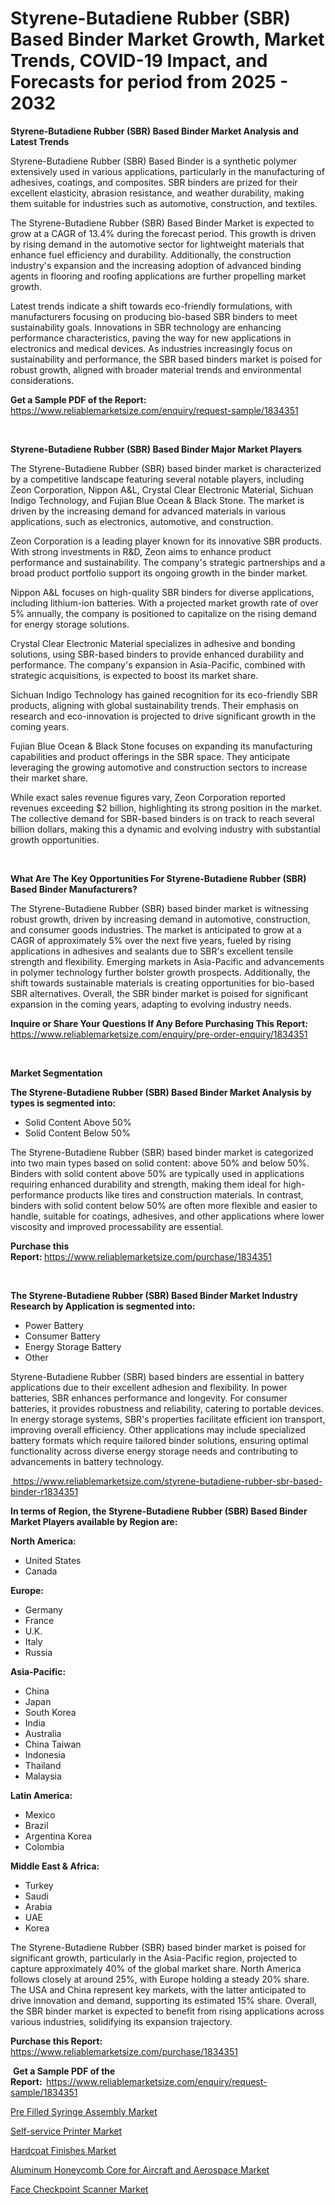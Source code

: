 <p><h1>Styrene-Butadiene Rubber (SBR) Based Binder Market Growth, Market Trends, COVID-19 Impact, and Forecasts for period from 2025 - 2032</h1></p><p><strong>Styrene-Butadiene Rubber (SBR) Based Binder Market Analysis and Latest Trends</strong></p>
<p><p>Styrene-Butadiene Rubber (SBR) Based Binder is a synthetic polymer extensively used in various applications, particularly in the manufacturing of adhesives, coatings, and composites. SBR binders are prized for their excellent elasticity, abrasion resistance, and weather durability, making them suitable for industries such as automotive, construction, and textiles.</p><p>The Styrene-Butadiene Rubber (SBR) Based Binder Market is expected to grow at a CAGR of 13.4% during the forecast period. This growth is driven by rising demand in the automotive sector for lightweight materials that enhance fuel efficiency and durability. Additionally, the construction industry's expansion and the increasing adoption of advanced binding agents in flooring and roofing applications are further propelling market growth.</p><p>Latest trends indicate a shift towards eco-friendly formulations, with manufacturers focusing on producing bio-based SBR binders to meet sustainability goals. Innovations in SBR technology are enhancing performance characteristics, paving the way for new applications in electronics and medical devices. As industries increasingly focus on sustainability and performance, the SBR based binders market is poised for robust growth, aligned with broader material trends and environmental considerations.</p></p>
<p><strong>Get a Sample PDF of the Report:&nbsp;</strong> <a href="https://www.reliablemarketsize.com/enquiry/request-sample/1834351?utm_campaign=1897&utm_medium=2&utm_source=Github&utm_content=ia&utm_term=03022025&utm_id=styrene-butadiene-rubber-sbr-based-binder">https://www.reliablemarketsize.com/enquiry/request-sample/1834351</a></p>
<p>&nbsp;</p>
<p><strong>Styrene-Butadiene Rubber (SBR) Based Binder Major Market Players</strong></p>
<p><p>The Styrene-Butadiene Rubber (SBR) based binder market is characterized by a competitive landscape featuring several notable players, including Zeon Corporation, Nippon A&L, Crystal Clear Electronic Material, Sichuan Indigo Technology, and Fujian Blue Ocean & Black Stone. The market is driven by the increasing demand for advanced materials in various applications, such as electronics, automotive, and construction.</p><p>Zeon Corporation is a leading player known for its innovative SBR products. With strong investments in R&D, Zeon aims to enhance product performance and sustainability. The company's strategic partnerships and a broad product portfolio support its ongoing growth in the binder market. </p><p>Nippon A&L focuses on high-quality SBR binders for diverse applications, including lithium-ion batteries. With a projected market growth rate of over 5% annually, the company is positioned to capitalize on the rising demand for energy storage solutions.</p><p>Crystal Clear Electronic Material specializes in adhesive and bonding solutions, using SBR-based binders to provide enhanced durability and performance. The company's expansion in Asia-Pacific, combined with strategic acquisitions, is expected to boost its market share.</p><p>Sichuan Indigo Technology has gained recognition for its eco-friendly SBR products, aligning with global sustainability trends. Their emphasis on research and eco-innovation is projected to drive significant growth in the coming years.</p><p>Fujian Blue Ocean & Black Stone focuses on expanding its manufacturing capabilities and product offerings in the SBR space. They anticipate leveraging the growing automotive and construction sectors to increase their market share.</p><p>While exact sales revenue figures vary, Zeon Corporation reported revenues exceeding $2 billion, highlighting its strong position in the market. The collective demand for SBR-based binders is on track to reach several billion dollars, making this a dynamic and evolving industry with substantial growth opportunities.</p></p>
<p>&nbsp;</p>
<p><strong>What Are The Key Opportunities For Styrene-Butadiene Rubber (SBR) Based Binder Manufacturers?</strong></p>
<p><p>The Styrene-Butadiene Rubber (SBR) based binder market is witnessing robust growth, driven by increasing demand in automotive, construction, and consumer goods industries. The market is anticipated to grow at a CAGR of approximately 5% over the next five years, fueled by rising applications in adhesives and sealants due to SBR's excellent tensile strength and flexibility. Emerging markets in Asia-Pacific and advancements in polymer technology further bolster growth prospects. Additionally, the shift towards sustainable materials is creating opportunities for bio-based SBR alternatives. Overall, the SBR binder market is poised for significant expansion in the coming years, adapting to evolving industry needs.</p></p>
<p><strong>Inquire or Share Your Questions If Any Before Purchasing This Report:</strong> <a href="https://www.reliablemarketsize.com/enquiry/pre-order-enquiry/1834351?utm_campaign=1897&utm_medium=2&utm_source=Github&utm_content=ia&utm_term=03022025&utm_id=styrene-butadiene-rubber-sbr-based-binder">https://www.reliablemarketsize.com/enquiry/pre-order-enquiry/1834351</a></p>
<p>&nbsp;</p>
<p><strong>Market Segmentation</strong></p>
<p><strong>The Styrene-Butadiene Rubber (SBR) Based Binder Market Analysis by types is segmented into:</strong></p>
<p><ul><li>Solid Content Above 50%</li><li>Solid Content Below 50%</li></ul></p>
<p><p>The Styrene-Butadiene Rubber (SBR) based binder market is categorized into two main types based on solid content: above 50% and below 50%. Binders with solid content above 50% are typically used in applications requiring enhanced durability and strength, making them ideal for high-performance products like tires and construction materials. In contrast, binders with solid content below 50% are often more flexible and easier to handle, suitable for coatings, adhesives, and other applications where lower viscosity and improved processability are essential.</p></p>
<p><strong>Purchase this Report:&nbsp;</strong><a href="https://www.reliablemarketsize.com/purchase/1834351?utm_campaign=1897&utm_medium=2&utm_source=Github&utm_content=ia&utm_term=03022025&utm_id=styrene-butadiene-rubber-sbr-based-binder">https://www.reliablemarketsize.com/purchase/1834351</a></p>
<p>&nbsp;</p>
<p><strong>The Styrene-Butadiene Rubber (SBR) Based Binder Market Industry Research by Application is segmented into:</strong></p>
<p><ul><li>Power Battery</li><li>Consumer Battery</li><li>Energy Storage Battery</li><li>Other</li></ul></p>
<p><p>Styrene-Butadiene Rubber (SBR) based binders are essential in battery applications due to their excellent adhesion and flexibility. In power batteries, SBR enhances performance and longevity. For consumer batteries, it provides robustness and reliability, catering to portable devices. In energy storage systems, SBR's properties facilitate efficient ion transport, improving overall efficiency. Other applications may include specialized battery formats which require tailored binder solutions, ensuring optimal functionality across diverse energy storage needs and contributing to advancements in battery technology.</p></p>
<p><a href="https://www.reliablemarketsize.com/styrene-butadiene-rubber-sbr-based-binder-r1834351?utm_campaign=1897&utm_medium=2&utm_source=Github&utm_content=ia&utm_term=03022025&utm_id=styrene-butadiene-rubber-sbr-based-binder">&nbsp;https://www.reliablemarketsize.com/styrene-butadiene-rubber-sbr-based-binder-r1834351</a></p>
<p><strong>In terms of Region, the Styrene-Butadiene Rubber (SBR) Based Binder Market Players available by Region are:</strong></p>
<p>
    <p> <strong> North America: </strong>
        <ul>
            <li>United States</li>
            <li>Canada</li>
        </ul>
        </p> 
    <p> <strong> Europe: </strong>
        <ul>
            <li>Germany</li>
            <li>France</li>
            <li>U.K.</li>
            <li>Italy</li>
            <li>Russia</li>
        </ul>
        </p> 
    <p> <strong> Asia-Pacific: </strong>
        <ul>
            <li>China</li>
            <li>Japan</li>
            <li>South Korea</li>
            <li>India</li>
            <li>Australia</li>
            <li>China Taiwan</li>
            <li>Indonesia</li>
            <li>Thailand</li>
            <li>Malaysia</li>
        </ul>
        </p> 
    <p> <strong> Latin America: </strong>
        <ul>
            <li>Mexico</li>
            <li>Brazil</li>
            <li>Argentina Korea</li>
            <li>Colombia</li>
        </ul>
        </p> 
    <p> <strong> Middle East & Africa: </strong>
        <ul>
            <li>Turkey</li>
            <li>Saudi</li>
            <li>Arabia</li>
            <li>UAE</li>
            <li>Korea</li>
        </ul>
    </p>
    </p>
<p><p>The Styrene-Butadiene Rubber (SBR) based binder market is poised for significant growth, particularly in the Asia-Pacific region, projected to capture approximately 40% of the global market share. North America follows closely at around 25%, with Europe holding a steady 20% share. The USA and China represent key markets, with the latter anticipated to drive innovation and demand, supporting its estimated 15% share. Overall, the SBR binder market is expected to benefit from rising applications across various industries, solidifying its expansion trajectory.</p></p>
<p><strong>Purchase this Report: </strong><a href="https://www.reliablemarketsize.com/purchase/1834351?utm_campaign=1897&utm_medium=2&utm_source=Github&utm_content=ia&utm_term=03022025&utm_id=styrene-butadiene-rubber-sbr-based-binder">https://www.reliablemarketsize.com/purchase/1834351</a></p>
<p>&nbsp;<strong>Get a Sample PDF of the Report:&nbsp;&nbsp;</strong><a href="https://www.reliablemarketsize.com/enquiry/request-sample/1834351?utm_campaign=1897&utm_medium=2&utm_source=Github&utm_content=ia&utm_term=03022025&utm_id=styrene-butadiene-rubber-sbr-based-binder">https://www.reliablemarketsize.com/enquiry/request-sample/1834351</a></p>
<p><strong></strong></p>
<p><p><a href="https://www.linkedin.com/pulse/key-trends-revenue-potential-global-pre-filled-syringe-assembly-exnrf?utm_campaign=1897&utm_medium=2&utm_source=Github&utm_content=ia&utm_term=03022025&utm_id=styrene-butadiene-rubber-sbr-based-binder">Pre Filled Syringe Assembly Market</a></p><p><a href="https://www.linkedin.com/pulse/self-service-printer-mosaic-piecing-together-global-market-dynamics-5okvf?utm_campaign=1897&utm_medium=2&utm_source=Github&utm_content=ia&utm_term=03022025&utm_id=styrene-butadiene-rubber-sbr-based-binder">Self-service Printer Market</a></p><p><a href="https://github.com/leyesamilej/Market-Research-Report-List-1/blob/main/hardcoat-finishes-market.md?utm_campaign=1897&utm_medium=2&utm_source=Github&utm_content=ia&utm_term=03022025&utm_id=styrene-butadiene-rubber-sbr-based-binder">Hardcoat Finishes Market</a></p><p><a href="https://github.com/carylgrinko/Market-Research-Report-List-1/blob/main/aluminum-honeycomb-core-for-aircraft-and-aerospace-market.md?utm_campaign=1897&utm_medium=2&utm_source=Github&utm_content=ia&utm_term=03022025&utm_id=styrene-butadiene-rubber-sbr-based-binder">Aluminum Honeycomb Core for Aircraft and Aerospace Market</a></p><p><a href="https://www.linkedin.com/pulse/face-checkpoint-scanner-market-growth-forecast-global-analysis-9sqpc?utm_campaign=1897&utm_medium=2&utm_source=Github&utm_content=ia&utm_term=03022025&utm_id=styrene-butadiene-rubber-sbr-based-binder">Face Checkpoint Scanner Market</a></p></p>